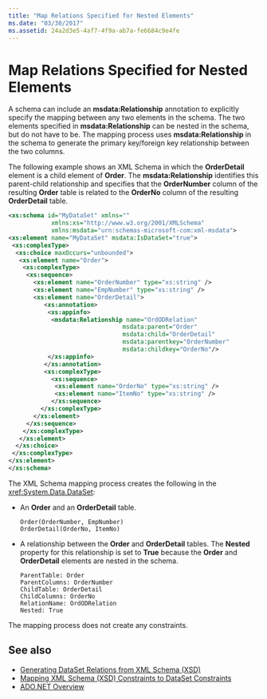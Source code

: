 ```yaml
---
title: "Map Relations Specified for Nested Elements"
ms.date: "03/30/2017"
ms.assetid: 24a2d3e5-4af7-4f9a-ab7a-fe6684c9e4fe
---
```

# Map Relations Specified for Nested Elements
A schema can include an **msdata:Relationship** annotation to explicitly specify the mapping between any two elements in the schema. The two elements specified in **msdata:Relationship** can be nested in the schema, but do not have to be. The mapping process uses **msdata:Relationship** in the schema to generate the primary key/foreign key relationship between the two columns.  
  
 The following example shows an XML Schema in which the **OrderDetail** element is a child element of **Order**. The **msdata:Relationship** identifies this parent-child relationship and specifies that the **OrderNumber** column of the resulting **Order** table is related to the **OrderNo** column of the resulting **OrderDetail** table.  
  
```xml  
<xs:schema id="MyDataSet" xmlns=""
            xmlns:xs="http://www.w3.org/2001/XMLSchema"
            xmlns:msdata="urn:schemas-microsoft-com:xml-msdata">  
<xs:element name="MyDataSet" msdata:IsDataSet="true">  
 <xs:complexType>  
  <xs:choice maxOccurs="unbounded">  
   <xs:element name="Order">  
    <xs:complexType>  
     <xs:sequence>  
       <xs:element name="OrderNumber" type="xs:string" />  
       <xs:element name="EmpNumber" type="xs:string" />  
       <xs:element name="OrderDetail">  
          <xs:annotation>  
           <xs:appinfo>  
            <msdata:Relationship name="OrdODRelation"
                                msdata:parent="Order"
                                msdata:child="OrderDetail"
                                msdata:parentkey="OrderNumber"
                                msdata:childkey="OrderNo"/>  
           </xs:appinfo>  
          </xs:annotation>  
          <xs:complexType>  
            <xs:sequence>  
             <xs:element name="OrderNo" type="xs:string" />  
             <xs:element name="ItemNo" type="xs:string" />  
            </xs:sequence>  
         </xs:complexType>  
       </xs:element>  
     </xs:sequence>  
    </xs:complexType>  
   </xs:element>  
  </xs:choice>  
 </xs:complexType>  
</xs:element>  
</xs:schema>  
```  
  
 The XML Schema mapping process creates the following in the <xref:System.Data.DataSet>:  
  
- An **Order** and an **OrderDetail** table.  
  
    ```text  
    Order(OrderNumber, EmpNumber)  
    OrderDetail(OrderNo, ItemNo)  
    ```  
  
- A relationship between the **Order** and **OrderDetail** tables. The **Nested** property for this relationship is set to **True** because the **Order** and **OrderDetail** elements are nested in the schema.  
  
    ```text  
    ParentTable: Order  
    ParentColumns: OrderNumber
    ChildTable: OrderDetail  
    ChildColumns: OrderNo
    RelationName: OrdODRelation  
    Nested: True  
    ```  
  
 The mapping process does not create any constraints.  
  
## See also

- [Generating DataSet Relations from XML Schema (XSD)](generating-dataset-relations-from-xml-schema-xsd.md)
- [Mapping XML Schema (XSD) Constraints to DataSet Constraints](mapping-xml-schema-xsd-constraints-to-dataset-constraints.md)
- [ADO.NET Overview](../ado-net-overview.md)
